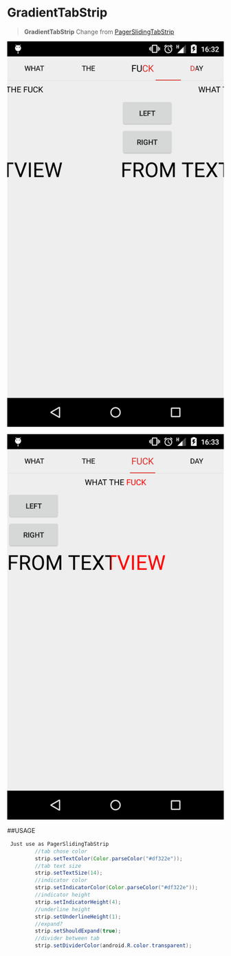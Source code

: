 
# GradientTabStrip
> **GradientTabStrip** Change from [PagerSlidingTabStrip](https://github.com/astuetz/PagerSlidingTabStrip)

![Sample1](app/source/sample1.png)

![Sample2](app/source/sample2.png)

##USAGE
```java
 Just use as PagerSlidingTabStrip
         //tab chose color
         strip.setTextColor(Color.parseColor("#df322e"));
         //tab text size
         strip.setTextSize(14);
         //indicator color
         strip.setIndicatorColor(Color.parseColor("#df322e"));
         //indicator height
         strip.setIndicatorHeight(4);
         //underline height
         strip.setUnderlineHeight(1);
         //expand?
         strip.setShouldExpand(true);
         //divider between tab
         strip.setDividerColor(android.R.color.transparent);
```


